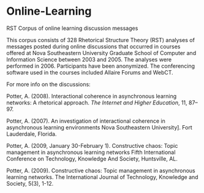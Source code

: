# Online-Learning
RST Corpus of online learning discussion messages

This corpus consists of 328 Rhetorical Structure Theory (RST) analyses of messages posted during online discussions that occurred in courses offered at Nova Southeastern University Graduate School of Computer and Information Science between 2003 and 2005. The analyses were performed in 2006. Participants have been anonymized. The conferencing software used in the courses included Allaire Forums and WebCT.

For more info on the discussions:

Potter, A. (2008). Interactional coherence in asynchronous learning networks: A rhetorical approach. _The Internet and Higher Education_, 11, 87–97.

Potter, A. (2007). An investigation of interactional coherence in asynchronous learning environments Nova Southeastern University]. Fort Lauderdale, Florida. 

Potter, A. (2009, January 30-February 1). Constructive chaos: Topic management in asynchronous learning networks Fifth International Conference on Technology, Knowledge And Society, Huntsville, AL. 

Potter, A. (2009). Constructive chaos: Topic management in asynchronous learning networks. The International Journal of Technology, Knowledge and Society, 5(3), 1-12. 

